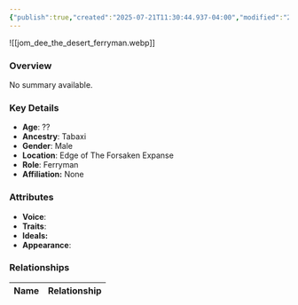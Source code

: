 ```yaml
---
{"publish":true,"created":"2025-07-21T11:30:44.937-04:00","modified":"2025-07-27T17:21:11.209-04:00","published":"2025-07-27T17:21:11.209-04:00","cssclasses":"","Age":"??","Ancestry":"Tabaxi","Gender":"Male","Location":["Edge of The Forsaken Expanse"],"Role":["Ferryman"],"Affiliation":["None"],"Appearances":["[[00 -The High Rollers Campaign-]]"]}
---
```



![[jom_dee_the_desert_ferryman.webp]]

### Overview
No summary available.

### Key Details
- **Age**: ??
- **Ancestry**: Tabaxi
- **Gender**: Male
- **Location**: Edge of The Forsaken Expanse
- **Role**: Ferryman
- **Affiliation:** None

### Attributes
- **Voice**: 
- **Traits**: 
- **Ideals:** 
- **Appearance**:

### Relationships

| Name  | Relationship |
| ----- | ------------ |
